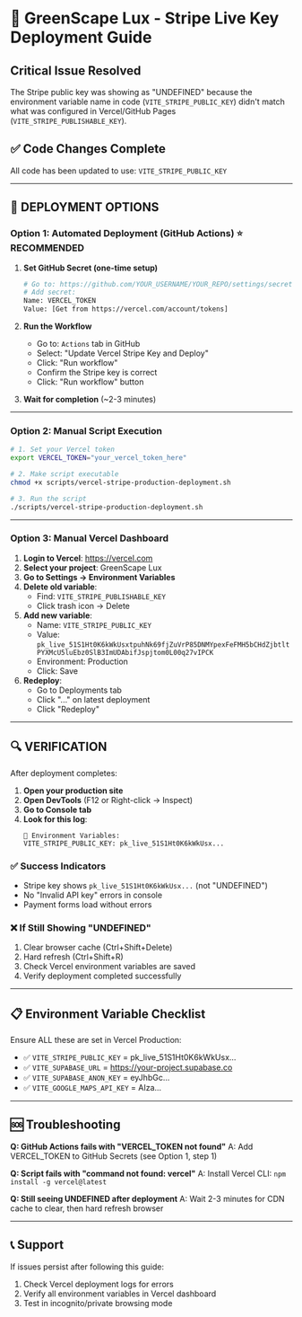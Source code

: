 # 🚀 GreenScape Lux - Stripe Live Key Deployment Guide

## Critical Issue Resolved
The Stripe public key was showing as "UNDEFINED" because the environment variable name in code (`VITE_STRIPE_PUBLIC_KEY`) didn't match what was configured in Vercel/GitHub Pages (`VITE_STRIPE_PUBLISHABLE_KEY`).

## ✅ Code Changes Complete
All code has been updated to use: `VITE_STRIPE_PUBLIC_KEY`

---

## 🎯 DEPLOYMENT OPTIONS

### Option 1: Automated Deployment (GitHub Actions) ⭐ RECOMMENDED

1. **Set GitHub Secret (one-time setup)**
   ```bash
   # Go to: https://github.com/YOUR_USERNAME/YOUR_REPO/settings/secrets/actions
   # Add secret:
   Name: VERCEL_TOKEN
   Value: [Get from https://vercel.com/account/tokens]
   ```

2. **Run the Workflow**
   - Go to: `Actions` tab in GitHub
   - Select: "Update Vercel Stripe Key and Deploy"
   - Click: "Run workflow"
   - Confirm the Stripe key is correct
   - Click: "Run workflow" button

3. **Wait for completion** (~2-3 minutes)

---

### Option 2: Manual Script Execution

```bash
# 1. Set your Vercel token
export VERCEL_TOKEN="your_vercel_token_here"

# 2. Make script executable
chmod +x scripts/vercel-stripe-production-deployment.sh

# 3. Run the script
./scripts/vercel-stripe-production-deployment.sh
```

---

### Option 3: Manual Vercel Dashboard

1. **Login to Vercel**: https://vercel.com
2. **Select your project**: GreenScape Lux
3. **Go to Settings → Environment Variables**
4. **Delete old variable**:
   - Find: `VITE_STRIPE_PUBLISHABLE_KEY`
   - Click trash icon → Delete
5. **Add new variable**:
   - Name: `VITE_STRIPE_PUBLIC_KEY`
   - Value: `pk_live_51S1Ht0K6kWkUsxtpuhNk69fjZuVrP85DNMYpexFeFMH5bCHdZjbtltPYXMcU5luEbz0SlB3ImUDAbifJspjtom0L00q27vIPCK`
   - Environment: Production
   - Click: Save
6. **Redeploy**:
   - Go to Deployments tab
   - Click "..." on latest deployment
   - Click "Redeploy"

---

## 🔍 VERIFICATION

After deployment completes:

1. **Open your production site**
2. **Open DevTools** (F12 or Right-click → Inspect)
3. **Go to Console tab**
4. **Look for this log**:
   ```
   🔧 Environment Variables:
   VITE_STRIPE_PUBLIC_KEY: pk_live_51S1Ht0K6kWkUsx...
   ```

### ✅ Success Indicators
- Stripe key shows `pk_live_51S1Ht0K6kWkUsx...` (not "UNDEFINED")
- No "Invalid API key" errors in console
- Payment forms load without errors

### ❌ If Still Showing "UNDEFINED"
1. Clear browser cache (Ctrl+Shift+Delete)
2. Hard refresh (Ctrl+Shift+R)
3. Check Vercel environment variables are saved
4. Verify deployment completed successfully

---

## 📋 Environment Variable Checklist

Ensure ALL these are set in Vercel Production:

- ✅ `VITE_STRIPE_PUBLIC_KEY` = pk_live_51S1Ht0K6kWkUsx...
- ✅ `VITE_SUPABASE_URL` = https://your-project.supabase.co
- ✅ `VITE_SUPABASE_ANON_KEY` = eyJhbGc...
- ✅ `VITE_GOOGLE_MAPS_API_KEY` = AIza...

---

## 🆘 Troubleshooting

**Q: GitHub Actions fails with "VERCEL_TOKEN not found"**
A: Add VERCEL_TOKEN to GitHub Secrets (see Option 1, step 1)

**Q: Script fails with "command not found: vercel"**
A: Install Vercel CLI: `npm install -g vercel@latest`

**Q: Still seeing UNDEFINED after deployment**
A: Wait 2-3 minutes for CDN cache to clear, then hard refresh browser

---

## 📞 Support

If issues persist after following this guide:
1. Check Vercel deployment logs for errors
2. Verify all environment variables in Vercel dashboard
3. Test in incognito/private browsing mode
